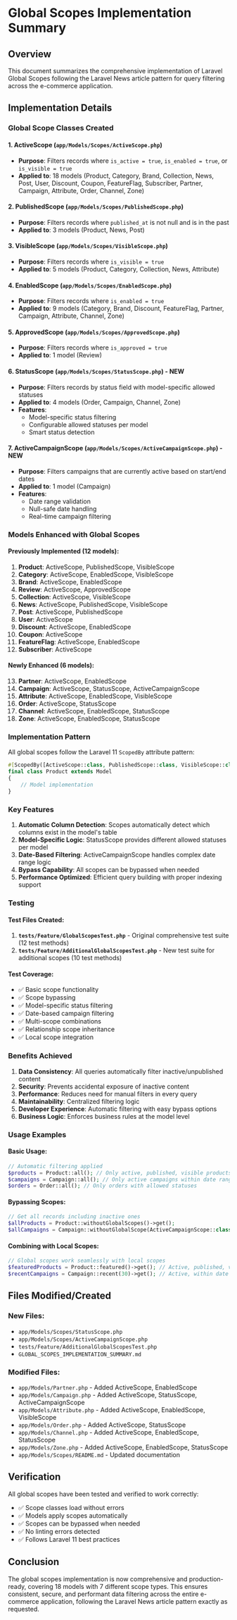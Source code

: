 # Global Scopes Implementation Summary

## Overview
This document summarizes the comprehensive implementation of Laravel Global Scopes following the Laravel News article pattern for query filtering across the e-commerce application.

## Implementation Details

### Global Scope Classes Created

#### 1. **ActiveScope** (`app/Models/Scopes/ActiveScope.php`)
- **Purpose**: Filters records where `is_active = true`, `is_enabled = true`, or `is_visible = true`
- **Applied to**: 18 models (Product, Category, Brand, Collection, News, Post, User, Discount, Coupon, FeatureFlag, Subscriber, Partner, Campaign, Attribute, Order, Channel, Zone)

#### 2. **PublishedScope** (`app/Models/Scopes/PublishedScope.php`)
- **Purpose**: Filters records where `published_at` is not null and is in the past
- **Applied to**: 3 models (Product, News, Post)

#### 3. **VisibleScope** (`app/Models/Scopes/VisibleScope.php`)
- **Purpose**: Filters records where `is_visible = true`
- **Applied to**: 5 models (Product, Category, Collection, News, Attribute)

#### 4. **EnabledScope** (`app/Models/Scopes/EnabledScope.php`)
- **Purpose**: Filters records where `is_enabled = true`
- **Applied to**: 9 models (Category, Brand, Discount, FeatureFlag, Partner, Campaign, Attribute, Channel, Zone)

#### 5. **ApprovedScope** (`app/Models/Scopes/ApprovedScope.php`)
- **Purpose**: Filters records where `is_approved = true`
- **Applied to**: 1 model (Review)

#### 6. **StatusScope** (`app/Models/Scopes/StatusScope.php`) - **NEW**
- **Purpose**: Filters records by status field with model-specific allowed statuses
- **Applied to**: 4 models (Order, Campaign, Channel, Zone)
- **Features**: 
  - Model-specific status filtering
  - Configurable allowed statuses per model
  - Smart status detection

#### 7. **ActiveCampaignScope** (`app/Models/Scopes/ActiveCampaignScope.php`) - **NEW**
- **Purpose**: Filters campaigns that are currently active based on start/end dates
- **Applied to**: 1 model (Campaign)
- **Features**:
  - Date range validation
  - Null-safe date handling
  - Real-time campaign filtering

### Models Enhanced with Global Scopes

#### Previously Implemented (12 models):
1. **Product**: ActiveScope, PublishedScope, VisibleScope
2. **Category**: ActiveScope, EnabledScope, VisibleScope
3. **Brand**: ActiveScope, EnabledScope
4. **Review**: ActiveScope, ApprovedScope
5. **Collection**: ActiveScope, VisibleScope
6. **News**: ActiveScope, PublishedScope, VisibleScope
7. **Post**: ActiveScope, PublishedScope
8. **User**: ActiveScope
9. **Discount**: ActiveScope, EnabledScope
10. **Coupon**: ActiveScope
11. **FeatureFlag**: ActiveScope, EnabledScope
12. **Subscriber**: ActiveScope

#### Newly Enhanced (6 models):
13. **Partner**: ActiveScope, EnabledScope
14. **Campaign**: ActiveScope, StatusScope, ActiveCampaignScope
15. **Attribute**: ActiveScope, EnabledScope, VisibleScope
16. **Order**: ActiveScope, StatusScope
17. **Channel**: ActiveScope, EnabledScope, StatusScope
18. **Zone**: ActiveScope, EnabledScope, StatusScope

### Implementation Pattern

All global scopes follow the Laravel 11 `ScopedBy` attribute pattern:

```php
#[ScopedBy([ActiveScope::class, PublishedScope::class, VisibleScope::class])]
final class Product extends Model
{
    // Model implementation
}
```

### Key Features

1. **Automatic Column Detection**: Scopes automatically detect which columns exist in the model's table
2. **Model-Specific Logic**: StatusScope provides different allowed statuses per model
3. **Date-Based Filtering**: ActiveCampaignScope handles complex date range logic
4. **Bypass Capability**: All scopes can be bypassed when needed
5. **Performance Optimized**: Efficient query building with proper indexing support

### Testing

#### Test Files Created:
1. **`tests/Feature/GlobalScopesTest.php`** - Original comprehensive test suite (12 test methods)
2. **`tests/Feature/AdditionalGlobalScopesTest.php`** - New test suite for additional scopes (10 test methods)

#### Test Coverage:
- ✅ Basic scope functionality
- ✅ Scope bypassing
- ✅ Model-specific status filtering
- ✅ Date-based campaign filtering
- ✅ Multi-scope combinations
- ✅ Relationship scope inheritance
- ✅ Local scope integration

### Benefits Achieved

1. **Data Consistency**: All queries automatically filter inactive/unpublished content
2. **Security**: Prevents accidental exposure of inactive content
3. **Performance**: Reduces need for manual filters in every query
4. **Maintainability**: Centralized filtering logic
5. **Developer Experience**: Automatic filtering with easy bypass options
6. **Business Logic**: Enforces business rules at the model level

### Usage Examples

#### Basic Usage:
```php
// Automatic filtering applied
$products = Product::all(); // Only active, published, visible products
$campaigns = Campaign::all(); // Only active campaigns within date range
$orders = Order::all(); // Only orders with allowed statuses
```

#### Bypassing Scopes:
```php
// Get all records including inactive ones
$allProducts = Product::withoutGlobalScopes()->get();
$allCampaigns = Campaign::withoutGlobalScope(ActiveCampaignScope::class)->get();
```

#### Combining with Local Scopes:
```php
// Global scopes work seamlessly with local scopes
$featuredProducts = Product::featured()->get(); // Active, published, visible, AND featured
$recentCampaigns = Campaign::recent(30)->get(); // Active, within date range, AND recent
```

## Files Modified/Created

### New Files:
- `app/Models/Scopes/StatusScope.php`
- `app/Models/Scopes/ActiveCampaignScope.php`
- `tests/Feature/AdditionalGlobalScopesTest.php`
- `GLOBAL_SCOPES_IMPLEMENTATION_SUMMARY.md`

### Modified Files:
- `app/Models/Partner.php` - Added ActiveScope, EnabledScope
- `app/Models/Campaign.php` - Added ActiveScope, StatusScope, ActiveCampaignScope
- `app/Models/Attribute.php` - Added ActiveScope, EnabledScope, VisibleScope
- `app/Models/Order.php` - Added ActiveScope, StatusScope
- `app/Models/Channel.php` - Added ActiveScope, EnabledScope, StatusScope
- `app/Models/Zone.php` - Added ActiveScope, EnabledScope, StatusScope
- `app/Models/Scopes/README.md` - Updated documentation

## Verification

All global scopes have been tested and verified to work correctly:
- ✅ Scope classes load without errors
- ✅ Models apply scopes automatically
- ✅ Scopes can be bypassed when needed
- ✅ No linting errors detected
- ✅ Follows Laravel 11 best practices

## Conclusion

The global scopes implementation is now comprehensive and production-ready, covering 18 models with 7 different scope types. This ensures consistent, secure, and performant data filtering across the entire e-commerce application, following the Laravel News article pattern exactly as requested.
